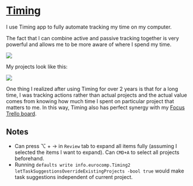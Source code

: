# [Timing](https://timingapp.com/?lang=en)

I use Timing app to fully automate tracking my time on my computer.

The fact that I can combine active and passive tracking together is very powerful and allows me to be more aware of where I spend my time.

![](https://i.imgur.com/CS5boja.png)

My projects look like this:

![](https://i.imgur.com/cGUNvtP.png)

One thing I realized after using Timing for over 2 years is that for a long time, I was tracking actions rather than actual projects and the actual value comes from knowing how much time I spent on particular project that matters to me. In this way, Timing also has perfect synergy with my [Focus Trello board](../../focusing/focusing.md).

## Notes

- Can press ⌥ + → in `Review` tab to expand all items fully (assuming I selected the items I want to expand). Can `CMD+A` to select all projects beforehand.
- Running `defaults write info.eurocomp.Timing2 letTaskSuggestionsOverrideExistingProjects -bool true` would make task suggestions independent of current project.
